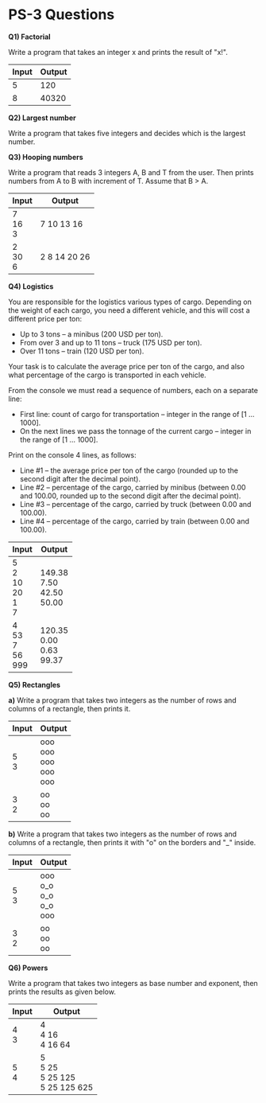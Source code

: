 # PS-3 Questions

**Q1) Factorial**

Write a program that takes an integer x and prints the result of "x!".

Input | Output
--- | ---
5 | 120
8 | 40320

**Q2) Largest number**

Write a program that takes five integers and decides which is the largest number.

**Q3) Hooping numbers**

Write a program that reads 3 integers A, B and T from the user. Then prints numbers from A to B with increment of T. Assume that B > A.

Input | Output
--- | ---
7 <br> 16 <br> 3| 7 10 13 16
2 <br> 30 <br> 6| 2 8 14 20 26

**Q4) Logistics**

You are responsible for the logistics various types of cargo. Depending on the weight of each cargo, you need a different vehicle, and this will cost a different price per ton:

* Up to 3 tons – a minibus (200 USD per ton).
* From over 3 and up to 11 tons – truck (175 USD per ton).
* Over 11 tons – train (120 USD per ton).

Your task is to calculate the average price per ton of the cargo, and also what percentage of the cargo is transported in each vehicle.

From the console we must read a sequence of numbers, each on a separate line:

* First line: count of cargo for transportation – integer in the range of [1 … 1000].
* On the next lines we pass the tonnage of the current cargo – integer in the range of [1 … 1000].

Print on the console 4 lines, as follows:

* Line #1 – the average price per ton of the cargo (rounded up to the second digit after the decimal point).
* Line #2 – percentage of the cargo, carried by minibus (between 0.00 and 100.00, rounded up to the second digit after the decimal point).
* Line #3 – percentage of the cargo, carried by truck (between 0.00 and 100.00).
* Line #4 – percentage of the cargo, carried by train (between 0.00 and 100.00).

Input | Output
--- | ---
5 <br> 2 <br> 10 <br> 20 <br> 1 <br> 7 | 149.38 <br> 7.50 <br> 42.50 <br> 50.00
4 <br> 53 <br> 7 <br> 56 <br> 999 | 120.35 <br> 0.00 <br> 0.63 <br> 99.37

**Q5) Rectangles**

**a)** Write a program that takes two integers as the number of rows and columns 
of a rectangle, then prints it.

Input | Output
--- | ---
5 <br> 3 | ooo <br> ooo <br> ooo <br> ooo <br> ooo
3 <br> 2 | oo <br> oo <br> oo

**b)** Write a program that takes two integers as the number of rows and columns of a rectangle, 
then prints it with "o" on the borders and "_" inside.

Input | Output
--- | ---
5 <br> 3 | ooo <br> o_o <br> o_o <br> o_o <br> ooo
3 <br> 2 | oo <br> oo <br> oo

**Q6) Powers**

Write a program that takes two integers as base number and exponent, then
prints the results as given below.

Input | Output
--- | ---
4 <br> 3 | 4 <br> 4 16 <br> 4 16 64
5 <br> 4 | 5 <br> 5 25 <br> 5 25 125 <br> 5 25 125 625